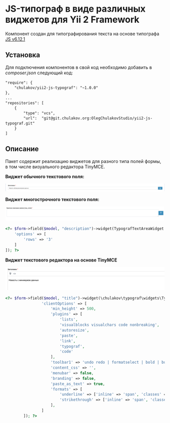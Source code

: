 JS-типограф в виде различных виджетов для Yii 2 Framework
==========

Компонент создан для типографирования текста на основе типографа [JS v6.12.1](https://github.com/typograf/typograf)

Установка
---------

Для подключения компонентов в свой код необходимо добавить в _composer.json_ следующий код:
```
"require": {
    "chulakov/yii2-js-typograf": "~1.0.0"
},
...
"repositories": [
    {
        "type": "vcs",
        "url":  "git@git.chulakov.org:OlegChulakovStudio/yii2-js-typograf.git"
    }
]
```

Описание
---------

Пакет содержит реализацию виджетов для разного типа полей формы, 
в том числе визуального редактора TinyMCE.

**Виджет обычного текстового поля:**

![TextInput](docs/images/TextInput.png)

**Виджет многострочного текстового поля:**

![TextArea](docs/images/TextArea.png)

```php
<?= $form->field($model, "description")->widget(TypografTextAreaWidget::class, [
    'options' => [
        'rows' => '3'
    ]
]); ?>
```

**Виджет текстового редактора на основе TinyMCE**

![TextTinyMCE](docs/images/TextTinyMCE.png)

```php
<?= $form->field($model, "title")->widget(\chulakov\typograf\widgets\TypografTinyMceWidget::class,[
                'clientOptions' => [
                    'min_height' => 500,
                    'plugins' => [
                        'lists',
                        'visualblocks visualchars code nonbreaking',
                        'autoresize',
                        'paste',
                        'link',
                        'typograf',
                        'code'
                    ],
                    'toolbar1' => 'undo redo | formatselect | bold | bullist | nonbreaking removeformat | typograf code | link',
                    'content_css' => '',
                    'menubar' => false,
                    'branding' => false,
                    'paste_as_text' => true,
                    'formats' => [
                        'underline' => ['inline' => 'span', 'classes' => 'underline'],
                        'strikethrough' => ['inline' => 'span', 'classes' => 'strike'],
                    ],
                ]
        ]); ?>
```

